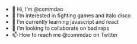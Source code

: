 - 👋 Hi, I’m @commdao
- 👀 I’m interested in fighting games and italo disco
- 🌱 I’m currently learning javascript and react
- 💞️ I’m looking to collaborate on bad raps
- 📫 How to reach me @commdao on Twitter

<!---
commdao/commdao is a ✨ special ✨ repository because its `README.md` (this file) appears on your GitHub profile.
You can click the Preview link to take a look at your changes.
--->
